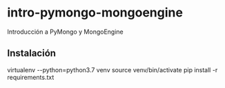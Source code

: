 # intro-pymongo-mongoengine
Introducción a PyMongo y MongoEngine

## Instalación
  virtualenv --python=python3.7 venv
  source venv/bin/activate
  pip install -r requirements.txt

